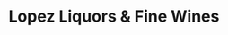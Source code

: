 ---
title: "Lopez Liquors & Fine Wines"
url: /salinas/lopez-liquors-and-fine-wines/
shop: alcohol
---